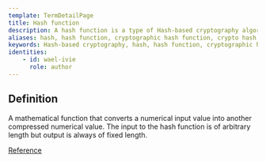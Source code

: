 ```yaml
---
template: TermDetailPage
title: Hash function
description: A hash function is a type of Hash-based cryptography algorithm which encrypts a large, possibly variable-sized amount of data into a small datum, usually a single integer that may serve as an index to an array.
aliases: hash, hash function, cryptographic hash function, crypto hash algorithm
keywords: Hash-based cryptography, hash, hash function, cryptographic hash function, crypto hash algorithm
identities: 
    - id: wael-ivie
      role: author
---
```


## Definition

A mathematical function that converts a numerical input value into another compressed numerical value. The input to the hash function is of arbitrary length but output is always of fixed length.

[Reference](https://www.tutorialspoint.com/cryptography/cryptography_hash_functions.htm)
